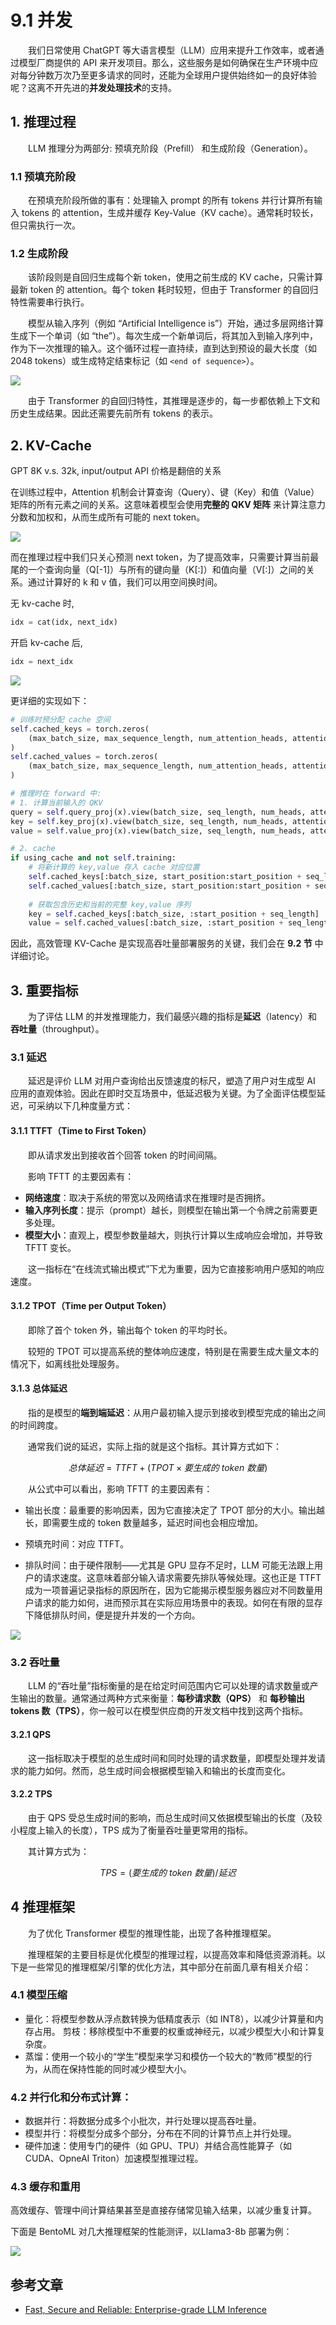# 9.1 并发

&emsp;&emsp;我们日常使用 ChatGPT 等大语言模型（LLM）应用来提升工作效率，或者通过模型厂商提供的 API 来开发项目。那么，这些服务是如何确保在生产环境中应对每分钟数万次乃至更多请求的同时，还能为全球用户提供始终如一的良好体验呢？这离不开先进的**并发处理技术**的支持。

## 1. 推理过程

&emsp;&emsp;LLM 推理分为两部分: 预填充阶段（Prefill） 和生成阶段（Generation）。

### 1.1 预填充阶段

&emsp;&emsp;在预填充阶段所做的事有：处理输入 prompt 的所有 tokens 并行计算所有输入 tokens 的 attention，生成并缓存 Key-Value（KV cache）。通常耗时较长，但只需执行一次。

### 1.2 生成阶段

&emsp;&emsp;该阶段则是自回归生成每个新 token，使用之前生成的 KV cache，只需计算最新 token 的 attention。每个 token 耗时较短，但由于 Transformer 的自回归特性需要串行执行。

&emsp;&emsp;模型从输入序列（例如 “Artificial Intelligence is”）开始，通过多层网络计算生成下一个单词（如 “the”）。每次生成一个新单词后，将其加入到输入序列中，作为下一次推理的输入。这个循环过程一直持续，直到达到预设的最大长度（如 2048 tokens）或生成特定结束标记（如 `<end of sequence>`）。

![](./images/llm-inference.png)

&emsp;&emsp;由于 Transformer 的自回归特性，其推理是逐步的，每一步都依赖上下文和历史生成结果。因此还需要先前所有 tokens 的表示。

## 2. KV-Cache
GPT 8K v.s. 32k, input/output API 价格是翻倍的关系

在训练过程中，Attention 机制会计算查询（Query）、键（Key）和值（Value）矩阵的所有元素之间的关系。这意味着模型会使用**完整的 QKV 矩阵** 来计算注意力分数和加权和，从而生成所有可能的 next token。

![](./images/kv-cache.png)

而在推理过程中我们只关心预测 next token，为了提高效率，只需要计算当前最尾的一个查询向量（Q[-1]）与所有的键向量（K[:]）和值向量（V[:]）之间的关系。通过计算好的 k 和 v 值，我们可以用空间换时间。

无 kv-cache 时,

```python
idx = cat(idx, next_idx)
```

开启 kv-cache 后,

```python
idx = next_idx
```

![](./images/kv.png)

更详细的实现如下：

```python
# 训练时预分配 cache 空间
self.cached_keys = torch.zeros(
    (max_batch_size, max_sequence_length, num_attention_heads, attention_dim)
)
self.cached_values = torch.zeros(
    (max_batch_size, max_sequence_length, num_attention_heads, attention_dim)
)

# 推理时在 forward 中:
# 1. 计算当前输入的 QKV
query = self.query_proj(x).view(batch_size, seq_length, num_heads, attention_dim)
key = self.key_proj(x).view(batch_size, seq_length, num_heads, attention_dim)
value = self.value_proj(x).view(batch_size, seq_length, num_heads, attention_dim)

# 2. cache
if using_cache and not self.training:
    # 将新计算的 key,value 存入 cache 对应位置
    self.cached_keys[:batch_size, start_position:start_position + seq_length] = key
    self.cached_values[:batch_size, start_position:start_position + seq_length] = value
    
    # 获取包含历史和当前的完整 key,value 序列
    key = self.cached_keys[:batch_size, :start_position + seq_length]
    value = self.cached_values[:batch_size, :start_position + seq_length]
```

因此，高效管理 KV-Cache 是实现高吞吐量部署服务的关键，我们会在 **9.2 节** 中详细讨论。

## 3. 重要指标

&emsp;&emsp;为了评估 LLM 的并发推理能力，我们最感兴趣的指标是**延迟**（latency）和**吞吐量**（throughput）。

### 3.1 延迟

&emsp;&emsp;延迟是评价 LLM 对用户查询给出反馈速度的标尺，塑造了用户对生成型 AI 应用的直观体验。因此在即时交互场景中，低延迟极为关键。为了全面评估模型延迟，可采纳以下几种度量方式：

#### 3.1.1 **TTFT**（Time to First Token）

&emsp;&emsp;即从请求发出到接收首个回答 token 的时间间隔。

&emsp;&emsp;影响 TFTT 的主要因素有：

- **网络速度**：取决于系统的带宽以及网络请求在推理时是否拥挤。
- **输入序列长度**：提示（prompt）越长，则模型在输出第一个令牌之前需要更多处理。
- **模型大小**：直观上，模型参数量越大，则执行计算以生成响应会增加，并导致 TFTT 变长。

&emsp;&emsp;这一指标在“在线流式输出模式”下尤为重要，因为它直接影响用户感知的响应速度。

#### 3.1.2 **TPOT**（Time per Output Token）

&emsp;&emsp;即除了首个 token 外，输出每个 token 的平均时长。

&emsp;&emsp;较短的 TPOT 可以提高系统的整体响应速度，特别是在需要生成大量文本的情况下，如离线批处理服务。

#### 3.1.3 总体延迟

&emsp;&emsp;指的是模型的**端到端延迟**：从用户最初输入提示到接收到模型完成的输出之间的时间跨度。

&emsp;&emsp;通常我们说的延迟，实际上指的就是这个指标。其计算方式如下：

$$总体延迟 =  TTFT + (TPOT \times 要生成的\:token\:数量)$$

&emsp;&emsp;从公式中可以看出，影响 TFTT 的主要因素有：

- 输出长度：最重要的影响因素，因为它直接决定了 TPOT 部分的大小。输出越长，即需要生成的 token 数量越多，延迟时间也会相应增加。

- 预填充时间：对应 TTFT。

- 排队时间：由于硬件限制——尤其是 GPU 显存不足时，LLM 可能无法跟上用户的请求速度。这意味着部分输入请求需要先排队等候处理。这也正是 TTFT 成为一项普遍记录指标的原因所在，因为它能揭示模型服务器应对不同数量用户请求的能力如何，进而预示其在实际应用场景中的表现。如何在有限的显存下降低排队时间，便是提升并发的一个方向。
  
![](./images/latency.png)

### 3.2 吞吐量

&emsp;&emsp;LLM 的“吞吐量”指标衡量的是在给定时间范围内它可以处理的请求数量或产生输出的数量。通常通过两种方式来衡量：**每秒请求数（QPS）** 和 **每秒输出 tokens 数（TPS）**，你一般可以在模型供应商的开发文档中找到这两个指标。

#### 3.2.1 QPS

&emsp;&emsp;这一指标取决于模型的总生成时间和同时处理的请求数量，即模型处理并发请求的能力如何。然而，总生成时间会根据模型输入和输出的长度而变化。

#### 3.2.2 TPS

&emsp;&emsp;由于 QPS 受总生成时间的影响，而总生成时间又依据模型输出的长度（及较小程度上输入的长度），TPS 成为了衡量吞吐量更常用的指标。

&emsp;&emsp;其计算方式为：

$$TPS = (要生成的\:token\:数量) / 延迟$$

## 4 推理框架

&emsp;&emsp;为了优化 Transformer 模型的推理性能，出现了各种推理框架。

&emsp;&emsp;推理框架的主要目标是优化模型的推理过程，以提高效率和降低资源消耗。以下是一些常见的推理框架/引擎的优化方法，其中部分在前面几章有相关介绍：

### 4.1 模型压缩

- 量化：将模型参数从浮点数转换为低精度表示（如 INT8），以减少计算量和内存占用。
剪枝：移除模型中不重要的权重或神经元，以减少模型大小和计算复杂度。
- 蒸馏：使用一个较小的“学生”模型来学习和模仿一个较大的“教师”模型的行为，从而在保持性能的同时减少模型大小。
  
### 4.2 并行化和分布式计算：

- 数据并行：将数据分成多个小批次，并行处理以提高吞吐量。
- 模型并行：将模型分成多个部分，分布在不同的计算节点上并行处理。
- 硬件加速：使用专门的硬件（如 GPU、TPU）并结合高性能算子（如 CUDA、OpneAI Triton）加速模型推理过程。

### 4.3 缓存和重用

高效缓存、管理中间计算结果甚至是直接存储常见输入结果，以减少重复计算。

下面是 BentoML 对几大推理框架的性能测评，以Llama3-8b 部署为例：

![](./images/bentoml_llama3_8b.png)


## 参考文章

- [Fast, Secure and Reliable: Enterprise-grade LLM Inference](https://www.databricks.com/blog/fast-secure-and-reliable-enterprise-grade-llm-inference)